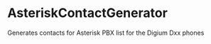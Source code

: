 AsteriskContactGenerator
========================
Generates contacts for Asterisk PBX list for the Digium Dxx phones
